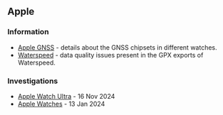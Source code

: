 ## Apple

### Information

- [Apple GNSS](gnss/README.md) - details about the GNSS chipsets in different watches.
- [Waterspeed](waterspeed/README.md) - data quality issues present in the GPX exports of Waterspeed.



### Investigations

- [Apple Watch Ultra](ultra/README.md) - 16 Nov 2024
- [Apple Watches](watches/README.md) - 13 Jan 2024
